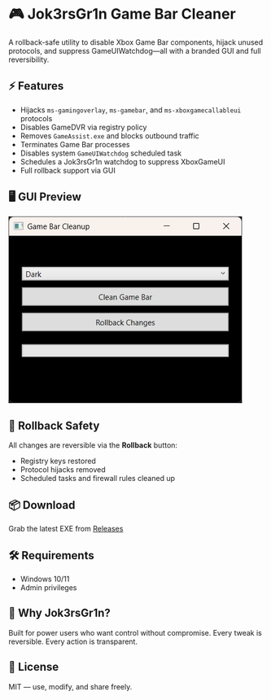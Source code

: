 # 🎮 Jok3rsGr1n Game Bar Cleaner

A rollback-safe utility to disable Xbox Game Bar components, hijack unused protocols, and suppress GameUIWatchdog—all with a branded GUI and full reversibility.

## ⚡ Features

- Hijacks `ms-gamingoverlay`, `ms-gamebar`, and `ms-xboxgamecallableui` protocols
- Disables GameDVR via registry policy
- Removes `GameAssist.exe` and blocks outbound traffic
- Terminates Game Bar processes
- Disables system `GameUIWatchdog` scheduled task
- Schedules a Jok3rsGr1n watchdog to suppress XboxGameUI
- Full rollback support via GUI

## 🖥️ GUI Preview

![Screenshot](assets/screenshot.png)

## 🔄 Rollback Safety

All changes are reversible via the **Rollback** button:
- Registry keys restored
- Protocol hijacks removed
- Scheduled tasks and firewall rules cleaned up

## 📦 Download

Grab the latest EXE from [Releases](https://github.com/YOUR_USERNAME/Jok3rsGr1n-GameBarCleaner/releases)

## 🛠️ Requirements

- Windows 10/11
- Admin privileges

## 🧠 Why Jok3rsGr1n?

Built for power users who want control without compromise. Every tweak is reversible. Every action is transparent.

## 📜 License

MIT — use, modify, and share freely.
